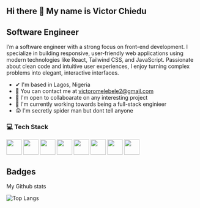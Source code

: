 ## Hi there 👋 My name is Victor Chiedu

## Software Engineer
I’m a software engineer with a strong focus on front-end development. I specialize in building responsive, user-friendly web applications using modern technologies like React, Tailwind CSS, and JavaScript. Passionate about clean code and intuitive user experiences, I enjoy turning complex problems into elegant, interactive interfaces.

- ✔  I'm  based in Lagos, Nigeria
- 💬 You can contact me at victoromelebele2@gmail.com
- 🤝 I'm open to collaboarate on any interesting project
- 🚀 I'm currently working towards being a full-stack enginieer
- 😜 I'm secretly spider man but dont tell anyone

### 💻 Tech Stack

<p align="left">
   <img src="https://cdn.jsdelivr.net/gh/devicons/devicon/icons/c/c-original.svg" width="40" />
  <img src="https://cdn.jsdelivr.net/gh/devicons/devicon/icons/python/python-original.svg" width="40" />
  <img src="https://cdn.jsdelivr.net/gh/devicons/devicon/icons/html5/html5-original.svg" width="40" />
  <img src="https://cdn.jsdelivr.net/gh/devicons/devicon/icons/css3/css3-original.svg" width="40" />
  <img src="https://cdn.jsdelivr.net/gh/devicons/devicon/icons/javascript/javascript-original.svg" width="40" />
  <img src="https://cdn.jsdelivr.net/gh/devicons/devicon/icons/react/react-original.svg" width="40" />
 <img src="https://cdn.jsdelivr.net/gh/devicons/devicon/icons/tailwindcss/tailwindcss-original.svg" width="40" />
 <img src="https://cdn.jsdelivr.net/gh/devicons/devicon/icons/nextjs/nextjs-original.svg" width="40" />
</p>

## Badges
My Github stats

![Top Langs](https://github-readme-stats.vercel.app/api/top-langs/?username=Epignosis1&layout=compact&theme=radical)


<!--
**Epignosis1/Epignosis1** is a ✨ _special_ ✨ repository because its `README.md` (this file) appears on your GitHub profile.

Here are some ideas to get you started:

- 🔭 I’m currently working on ...
- 🌱 I’m currently learning ...
- 👯 I’m looking to collaborate on ...
- 🤔 I’m looking for help with ...
- 💬 Ask me about ...
- 📫 How to reach me: ...
- 😄 Pronouns: ...
- ⚡ Fun fact: ...
-->
